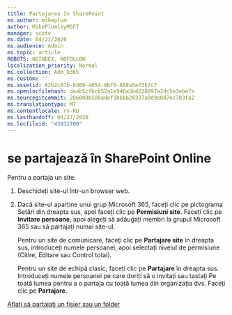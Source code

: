 ```yaml
---
title: Partajarea în SharePoint
ms.author: mikeplum
author: MikePlumleyMSFT
manager: scotv
ms.date: 04/21/2020
ms.audience: Admin
ms.topic: article
ROBOTS: NOINDEX, NOFOLLOW
localization_priority: Normal
ms.collection: Adm_O365
ms.custom: ''
ms.assetid: 62b2c87b-6d09-4654-9bf0-868a5e73b7c7
ms.openlocfilehash: daab5cfbcb52a1e946a5bd228897a2dc5e3ebe7e
ms.sourcegitcommit: 286000b588adef1bbbb28337a9d9e087ec783fa2
ms.translationtype: MT
ms.contentlocale: ro-RO
ms.lasthandoff: 04/27/2020
ms.locfileid: "43911700"
---
```

# <a name="how-to-share-in-sharepoint-online"></a>se partajează în SharePoint Online

Pentru a partaja un site:
  
1. Deschideți site-ul într-un browser web.
    
2. Dacă site-ul aparține unui grup Microsoft 365, faceți clic pe pictograma Setări din dreapta sus, apoi faceți clic pe **Permisiuni site**. Faceți clic pe **Invitare persoane**, apoi alegeți să adăugați membri la grupul Microsoft 365 sau să partajați numai site-ul. 
    
    Pentru un site de comunicare, faceți clic pe **Partajare site** în dreapta sus, introduceți numele persoanei, apoi selectați nivelul de permisiune (Citire, Editare sau Control total). 
    
    Pentru un site de echipă clasic, faceți clic pe **Partajare** în dreapta sus. Introduceți numele persoanei pe care doriți să o invitați sau tastați Pe toată lumea pentru a o partaja cu toată lumea din organizația dvs. Faceți clic pe **Partajare**.
    
[Aflați să partajați un fișier sau un folder](https://go.microsoft.com/fwlink/?linkid=511430)
  

